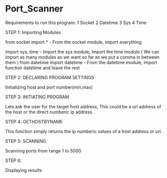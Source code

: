 # Port_Scanner
Requirements to run this program:
      1 Socket
      2 Datetime 
      3 Sys 
      4 Time
      
STEP 1: Importing Modules

from socket import * - From the socket module, import everything

import sys, time - Import the sys module, Import the time module ( We can import as many modules as we want so far as we put a comma in between them )
from datetime import datetime - From the datetime module, import function datetime and leave the rest

STEP 2: DECLARING PROGRAM SETTINGS

Initializing host and port number(min,max)


STEP 3: INITIATING PROGRAM

Lets ask the user for the target host address, This could be a url address of the host or the direct numberic ip address.


STEP 4: GETHOSTBYNAME

This function simply returns the ip numberic values of a host address or url.


STEP 5: SCANNING

Scanning ports from range 1 to 5000


STEP 6:

Displaying results
